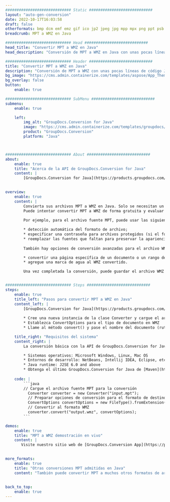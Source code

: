 ```yaml
---
############################# Static ############################
layout: "auto-gen-conversion"
date: 2022-10-17T16:03:58
draft: false
otherformats: bmp dcm emf emz gif ico jp2 jpeg jpg mpp mpx png ppt psb psd svg svgz tga tif tiff webp wmf wmz xer
breadcrumb: MPT a WMZ en Java

############################# Head ############################
head_title: "Convertir MPT a WMZ en Java"
head_description: "Conversión de MPT a WMZ en Java con unas pocas líneas de código. Convierta más de 160 formatos de archivo con la API de conversión de documentos de GroupDocs para Java"

############################# Header ############################
title: "Convertir MPT a WMZ en Java"
description: "Conversión de MPT a WMZ con unas pocas líneas de código Java"
bg_image: "https://cms.admin.containerize.com/templates/aspose/App_Themes/V3/images/bg/header1.png"
bg_overlay: false
button:
    enable: true

############################# SubMenu ############################
submenu:
    enable: true

    left:
        img_alt: "GroupDocs.Conversion for Java"
        image: "https://cms.admin.containerize.com/templates/groupdocs/images/product-logos/90x90-noborder/groupdocs-conversion-java.png"
        product: "GroupDocs.Conversion"
        platform: "Java"



############################# About ############################
about:
    enable: true
    title: "Acerca de la API de GroupDocs.Conversion for Java"
    content: |
        [GroupDocs.Conversion for Java](https://products.groupdocs.com/conversion/java/) es una API de conversión de formato de archivo avanzada para convertir entre formatos populares de imagen y documento como Microsoft Office, OpenDocument, PDF, HTML, correo electrónico, CAD. y mucho más con solo unas pocas líneas de código. La API nativa detecta automáticamente los formatos de los documentos originales y ofrece muchas opciones para personalizar los documentos convertidos. Junto con la función de extraer información de un documento, también admite el almacenamiento en caché de los resultados de la conversión en el disco local de forma predeterminada. Sin embargo, se puede admitir cualquier tipo de almacenamiento en caché mediante la implementación de las interfaces adecuadas: Amazon S3, Dropbox, Google Drive, Windows Azure, Reddis o cualquier otra.
    

overview:
    enable: true
    content: |
        Convierta sus archivos MPT a WMZ en Java. Solo se necesitan un par de líneas de código Java en cualquier plataforma de su elección, como Windows, Linux, macOS.
        Puede intentar convertir MPT a WMZ de forma gratuita y evaluar la calidad de los resultados de la conversión. Junto con los sencillos scripts de conversión de archivos, puede probar opciones más sofisticadas para cargar el archivo de origen MPT y almacenar la salida WMZ. 
        
        Por ejemplo, para el archivo fuente MPT, puede usar las siguientes opciones de carga:

        * detección automática del formato de archivo;
        * especificar una contraseña para archivos protegidos (si el formato de archivo lo admite);
        * reemplazar las fuentes que faltan para preservar la apariencia del documento.
        
        También hay opciones de conversión avanzadas para el archivo WMZ:

        * convertir una página específica de un documento o un rango de páginas;
        * agregue una marca de agua al WMZ convertido.

        Una vez completada la conversión, puede guardar el archivo WMZ en su ruta de archivo local o en cualquier almacenamiento de terceros, como FTP, Amazon S3, Google Drive, Dropbox, etc. Tenga en cuenta que para convertir MPT a WMZ, no necesita instalar ningún software adicional, como MS Office, Open Office, Adobe Acrobat Reader, etc.


############################# Steps ############################
steps:
    enable: true
    title_left: "Pasos para convertir MPT a WMZ en Java"
    content_left: |
        [GroupDocs.Conversion for Java](https://products.groupdocs.com/conversion/java/) permite a los desarrolladores convertir fácilmente el archivo MPT a WMZ con unas pocas líneas de código.
        
        * Cree una nueva instancia de la clase Converter y cargue el archivo MPT con la ruta completa
        * Establezca ConvertOptions para el tipo de documento en WMZ
        * Llame al método convert() y pase el nombre del documento (ruta completa) y el formato (WMZ) como parámetro

    title_right: "Requisitos del sistema"
    content_right: |
        La conversión básica con la API de GroupDocs.Conversion for Java se puede realizar con solo unas pocas líneas de código. Nuestras API son compatibles con todas las principales plataformas y sistemas operativos. Antes de ejecutar el código a continuación, asegúrese de tener instalados los siguientes requisitos previos en su sistema.

        * Sistemas operativos: Microsoft Windows, Linux, Mac OS
        * Entornos de desarrollo: NetBeans, Intellij IDEA, Eclipse, etc.
        * Java runtime: J2SE 6.0 and above
        * Obtenga el último GroupDocs.Conversion for Java de [Maven](https://repository.groupdocs.com/webapp/#/artifacts/browse/tree/General/repo/com/groupdocs/groupdocs-conversion)
         
    code: |
        ```java    
        // Cargue el archivo fuente MPT para la conversión
          Converter converter = new Converter("input.mpt");
          // Preparar opciones de conversión para el formato de destino WMZ
          ConvertOptions convertOptions = new FileType().fromExtension("wmz").getConvertOptions();
          // Convertir al formato WMZ
          converter.convert("output.wmz", convertOptions);
        ```

demos:
    enable: true
    title: "MPT a WMZ demostración en vivo"
    content: |
       Visite nuestro sitio web de [GroupDocs.Conversion App](https://products.groupdocs.app/conversion/family) y pruebe la conversión de MPT a WMZ ahora. La demostración gratuita tiene los siguientes beneficios
          

more_formats:
    enable: true
    title: "Otras conversiones MPT admitidas en Java"
    content: "También puede convertir MPT a muchos otros formatos de archivo. Consulte la lista a continuación."
       
       
back_to_top:
    enable: true
---
```


